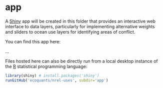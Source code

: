 # app

A [Shiny](http://shiny.rstudio.com/) app will be created in this folder that provides an interactive web interface to data layers, particularly for implementing alternative weights and sliders to ocean use layers for identifying areas of conflict.

You can find this app here:

...

Files hosted here can also be directly run from a local desktop instance of the [R]() statistical programming language:

```r
library(shiny) # install.packages('shiny')
runGitHub('ecoquants/nrel-uses', subdir='app')
```
